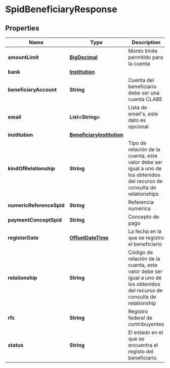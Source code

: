 # SpidBeneficiaryResponse

## Properties
Name | Type | Description | Notes
------------ | ------------- | ------------- | -------------
**amountLimit** | [**BigDecimal**](BigDecimal.md) | Monto límite permitido para la cuenta | 
**bank** | [**Institution**](Institution.md) |  |  [optional]
**beneficiaryAccount** | **String** | Cuenta del beneficiario debe ser una cuenta CLABE | 
**email** | **List&lt;String&gt;** | Lista de email&#x27;s, este dato es opcional |  [optional]
**institution** | [**BeneficiaryInstitution**](BeneficiaryInstitution.md) |  | 
**kindOfRelationship** | **String** | Tipo de relación de la cuenta, este valor debe ser igual a uno de los obtenidos del recurso de consulta de relationships | 
**numericReferenceSpid** | **String** | Referencia numérica |  [optional]
**paymentConceptSpid** | **String** | Concepto de pago |  [optional]
**registerDate** | [**OffsetDateTime**](OffsetDateTime.md) | La fecha en la que se registro el beneficiario |  [optional]
**relationship** | **String** | Código de relación de la cuenta, este valor debe ser igual a uno de los obtenidos del recurso de consulta de  relationship | 
**rfc** | **String** | Registro federal de contribuyentes |  [optional]
**status** | **String** | El estado en el que se encuentra el registo del beneficiario |  [optional]
